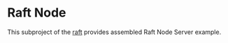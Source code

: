# Raft Node 

This subproject of the [raft](https://github.com/shamil-gadelshin/raft) provides assembled Raft Node Server example.
